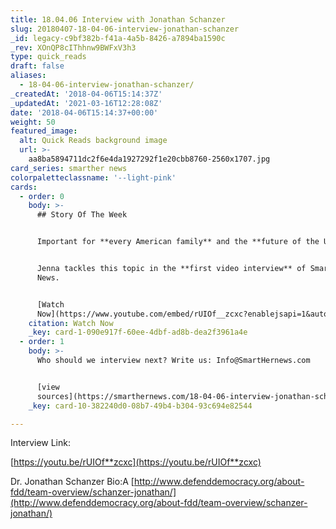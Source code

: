 ```yaml
---
title: 18.04.06 Interview with Jonathan Schanzer
slug: 20180407-18-04-06-interview-jonathan-schanzer
_id: legacy-c9bf382b-f41a-4a5b-8426-a7894ba1590c
_rev: XOnQP8cIThhnw9BWFxV3h3
type: quick_reads
draft: false
aliases:
  - 18-04-06-interview-jonathan-schanzer/
_createdAt: '2018-04-06T15:14:37Z'
_updatedAt: '2021-03-16T12:28:08Z'
date: '2018-04-06T15:14:37+00:00'
weight: 50
featured_image:
  alt: Quick Reads background image
  url: >-
    aa8ba5894711dc2f6e4da1927292f1e20cbb8760-2560x1707.jpg
card_series: smarther news
colorpaletteclassname: '--light-pink'
cards:
  - order: 0
    body: >-
      ## Story Of The Week


      Important for **every American family** and the **future of the U.S.A**.


      Jenna tackles this topic in the **first video interview** of SmartHer
      News.


      [Watch
      Now](https://www.youtube.com/embed/rUIOf__zcxc?enablejsapi=1&autoplay=1&rel=0)
    citation: Watch Now
    _key: card-1-090e917f-60ee-4dbf-ad8b-dea2f3961a4e
  - order: 1
    body: >-
      Who should we interview next? Write us: Info@SmartHernews.com


      [view
      sources](https://smarthernews.com/18-04-06-interview-jonathan-schanzer/)
    _key: card-10-382240d0-08b7-49b4-b304-93c694e82544

---
```

Interview Link:

[https://youtu.be/rUIOf**zcxc](https://youtu.be/rUIOf**zcxc)

Dr. Jonathan Schanzer Bio:A [http://www.defenddemocracy.org/about-fdd/team-overview/schanzer-jonathan/](http://www.defenddemocracy.org/about-fdd/team-overview/schanzer-jonathan/)